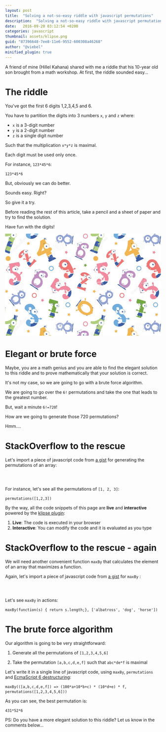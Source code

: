 ```yaml
---
layout: post
title:  "Solving a not-so-easy riddle with javascript permutations"
description:  "Solving a not-so-easy riddle with javascript permutations"
date:   2016-09-20 03:12:54 +0200
categories: javascript
thumbnail: assets/klipse.png
guid: "87396648-7ee8-11e6-9552-600308a46268"
author: "@viebel"
minified_plugin: true
---
```



A friend of mine (Hillel Kahana) shared with me a riddle that his 10-year old son brought from a math workshop. At first, the riddle sounded easy...



# The riddle

You've got the first 6 digits 1,2,3,4,5 and 6.

You have to partition the digits into 3 numbers `x`, `y` and `z` where:

- `x` is a 3-digit number
- `y` is a 2-digit number
- `z` is a single digit number

Such that the multiplication `x*y*z` is maximal.

Each digit must be used only once.

For instance, `123*45*6`:

~~~klipse-eval-js
123*45*6
~~~

But, obviously we can do better.

Sounds easy. Right?

So give it a try.

Before reading the rest of this article, take a pencil and a sheet of paper and try to find the solution.

Have fun with the digits!

![digits](/assets/digits.jpg)


# Elegant or brute force

Maybe, you are a math genius and you are able to find the elegant solution to this riddle and to prove mathematically that your solution is correct.

It's not my case, so we are going to go with a brute force algorithm.

We are going to go over the `6!` permutations and take the one that leads to the greatest number.

But, wait a minute `6!=720`!

How are we going to generate those 720 permutations?

Hmm....


# StackOverflow to the rescue


Let's import a piece of javascript code from [a gist](https://gist.github.com/viebel/5cc67a97903f04036b569c0eb0436e5f) for generating the permutations of an array:
<pre>
<div class="language-klipse-eval-js" data-gist-id="viebel/5cc67a97903f04036b569c0eb0436e5f">
</div>
</pre>


For instance, let's see all the permutations of `[1, 2, 3]`:

~~~klipse-eval-js
permutations([1,2,3])
~~~

By the way, all the code snippets of this page are **live** and **interactive** powered by the [klipse plugin](https://github.com/viebel/klipse):

1. **Live**: The code is executed in your browser
2. **Interactive**: You can modify the code and it is evaluated as you type


# StackOverflow to the rescue - again

We will need another convenient function `maxBy` that calculates the element of an array that maximizes a function.


Again, let's import a piece of javascript code from [a gist](https://gist.github.com/viebel/d5074a79db2bdb65f5e94627b901ba86) for `maxBy` :
<pre>
<div class="language-klipse-eval-js" data-gist-id="viebel/d5074a79db2bdb65f5e94627b901ba86">
</div>
</pre>

Let's see `maxBy` in actions:

~~~klipse-eval-js
maxBy(function(s) { return s.length;}, ['albatross', 'dog', 'horse'])
~~~

# The brute force algorithm

Our algorithm is going to be very straightforward:

1. Generate all the permutations of `[1,2,3,4,5,6]`

2. Take the permutation `[a,b,c,d,e,f]` such that `abc*de*f` is maximal


Let's write it in a single line of javascript code, using `maxBy`, `permutations` and [EcmaScript 6 destructuring](http://untangled.io/in-depth-es6-destructuring-with-assembled-avengers/):

~~~klipse-eval-js
maxBy(([a,b,c,d,e,f]) => (100*a+10*b+c) * (10*d+e) * f, permutations([1,2,3,4,5,6]))
~~~


As you can see, the best permutation is:

~~~klipse-eval-js
431*52*6
~~~

PS: Do you have a more elegant solution to this riddle? Let us know in the comments below...

